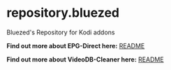 # repository.bluezed
Bluezed's Repository for Kodi addons 

**Find out more about EPG-Direct here:** [README](https://github.com/bluezed/repository.bluezed/blob/master/script.epg.direct/README.md)

**Find out more about VideoDB-Cleaner here:** [README](https://github.com/bluezed/repository.bluezed/blob/master/service.videodb.cleaner/README.md)